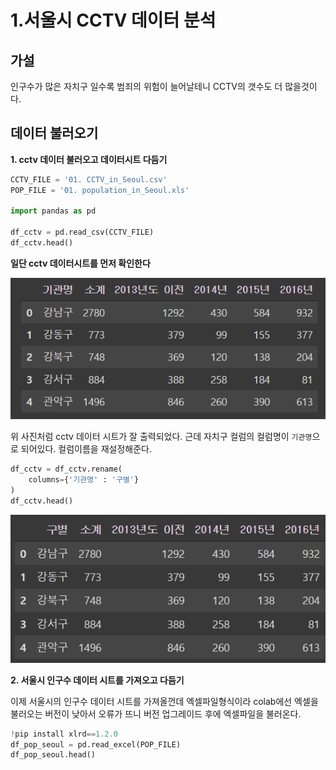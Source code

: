 # 1.서울시 CCTV 데이터 분석



## 가설

인구수가 많은 자치구 일수록 범죄의 위험이 늘어날테니 CCTV의 갯수도 더 많을것이다.



 ## 데이터 불러오기

**1. cctv 데이터 불러오고 데이터시트 다듬기**

```python
CCTV_FILE = '01. CCTV_in_Seoul.csv'
POP_FILE = '01. population_in_Seoul.xls'

import pandas as pd

df_cctv = pd.read_csv(CCTV_FILE)
df_cctv.head()
```

**일단 cctv 데이터시트를 먼저 확인한다**

![image-20220401232330101](Seoul_CCTV_Analysis_Practice.assets/image-20220401232330101.png)



위 사진처럼 cctv 데이터 시트가 잘 출력되었다. 근데 자치구 컬럼의 컬럼명이 `기관명`으로 되어있다. 컬럼이름을 재설정해준다.

```python
df_cctv = df_cctv.rename(
    columns={'기관명' : '구별'}
)
df_cctv.head()
```



![image-20220401232530509](Seoul_CCTV_Analysis_Practice.assets/image-20220401232530509.png)



**2. 서울시 인구수 데이터 시트를 가져오고 다듬기**

이제 서울시의 인구수 데이터 시트를 가져올껀데 엑셀파일형식이라 colab에선 엑셀을 불러오는 버전이 낮아서 오류가 뜨니 버전 업그레이드 후에 엑셀파일을 불러온다.

```python
!pip install xlrd==1.2.0
df_pop_seoul = pd.read_excel(POP_FILE)
df_pop_seoul.head()
```
